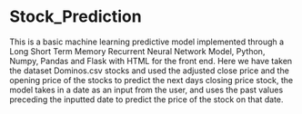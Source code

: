 # Stock_Prediction

This is a basic machine learning predictive model implemented through a Long Short Term Memory Recurrent Neural Network Model, Python, Numpy, Pandas and Flask with HTML for the front end. Here we have taken the dataset Dominos.csv stocks and used the adjusted close price and the opening price of the stocks to predict the next days closing price stock, the model takes in a date as an input from the user, and uses the past values preceding the inputted date to predict the price of the stock on that date.


